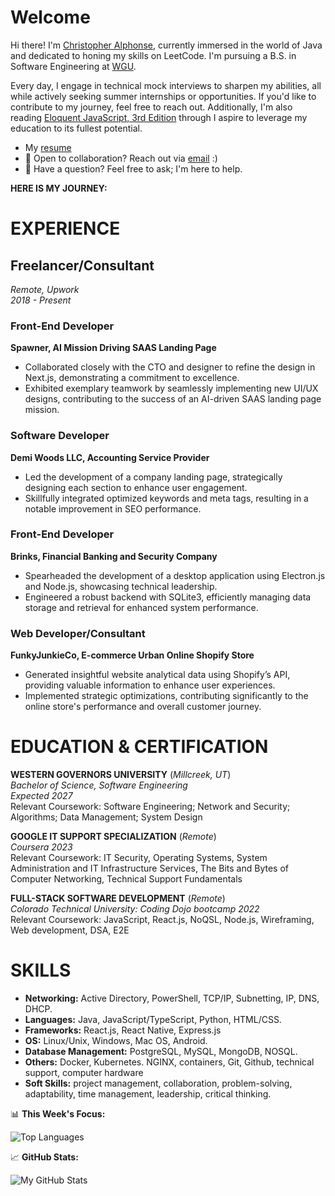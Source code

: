 # Welcome

Hi there! I'm [Christopher Alphonse](https://christopheralphonse.com), currently immersed in the world of Java and dedicated to honing my skills on LeetCode. I'm pursuing a B.S. in Software Engineering at [WGU](https://www.wgu.edu/online-it-degrees/software-engineering-bachelors-program.html#_).

Every day, I engage in technical mock interviews to sharpen my abilities, all while actively seeking summer internships or opportunities. If you'd like to contribute to my journey, feel free to reach out. Additionally, I'm also reading [Eloquent JavaScript, 3rd Edition](https://www.amazon.com/Eloquent-JavaScript-3rd-Introduction-Programming/dp/1593279507) through I aspire to leverage my education to its fullest potential.
<br/>

- My [resume](./Chistopher_Alphonse_Resume.pdf)
- 💼 Open to collaboration? Reach out via [email](mailto:chris.freelance.dev@gmail.com) :)
- 💬 Have a question? Feel free to ask; I'm here to help.

**HERE IS MY JOURNEY:**

# EXPERIENCE

## Freelancer/Consultant
*Remote, Upwork*  
*2018 - Present*

### Front-End Developer
**Spawner, AI Mission Driving SAAS Landing Page**
- Collaborated closely with the CTO and designer to refine the design in Next.js, demonstrating a commitment to excellence.
- Exhibited exemplary teamwork by seamlessly implementing new UI/UX designs, contributing to the success of an AI-driven SAAS landing page mission.

### Software Developer
**Demi Woods LLC, Accounting Service Provider**
- Led the development of a company landing page, strategically designing each section to enhance user engagement.
- Skillfully integrated optimized keywords and meta tags, resulting in a notable improvement in SEO performance.

### Front-End Developer
**Brinks, Financial Banking and Security Company**
- Spearheaded the development of a desktop application using Electron.js and Node.js, showcasing technical leadership.
- Engineered a robust backend with SQLite3, efficiently managing data storage and retrieval for enhanced system performance.

### Web Developer/Consultant
**FunkyJunkieCo, E-commerce Urban Online Shopify Store**
- Generated insightful website analytical data using Shopify’s API, providing valuable information to enhance user experiences.
- Implemented strategic optimizations, contributing significantly to the online store's performance and overall customer journey.


# EDUCATION & CERTIFICATION

**WESTERN GOVERNORS UNIVERSITY** (*Millcreek, UT*)  
*Bachelor of Science, Software Engineering*  
*Expected 2027*  
Relevant Coursework: Software Engineering; Network and Security; Algorithms; Data Management; System Design

**GOOGLE IT SUPPORT SPECIALIZATION** (*Remote*)  
*Coursera 2023*  
Relevant Coursework: IT Security, Operating Systems, System Administration and IT Infrastructure Services, The Bits and Bytes of Computer Networking, Technical Support Fundamentals

**FULL-STACK SOFTWARE DEVELOPMENT** (*Remote*)  
*Colorado Technical University: Coding Dojo bootcamp 2022*  
Relevant Coursework: JavaScript, React.js, NoQSL, Node.js, Wireframing, Web development, DSA, E2E

# SKILLS

- **Networking:** Active Directory, PowerShell, TCP/IP, Subnetting, IP, DNS, DHCP.
- **Languages:** Java, JavaScript/TypeScript, Python, HTML/CSS.
- **Frameworks:** React.js, React Native, Express.js
- **OS:** Linux/Unix, Windows, Mac OS, Android.
- **Database Management:** PostgreSQL, MySQL, MongoDB, NOSQL.
- **Others:** Docker, Kubernetes. NGINX, containers, Git, Github, technical support, computer hardware
- **Soft Skills:** project management, collaboration, problem-solving, adaptability, time management, leadership, critical thinking.


📊 **This Week's Focus:**


![Top Languages](https://github-readme-stats.vercel.app/api/top-langs/?username=christopherAlphonse&hide=css,scss,html&theme=radical)



📈 **GitHub Stats:**

![My GitHub Stats](https://github-readme-stats.vercel.app/api?username=christopheralphonse&show_icons=true&theme=radical)
